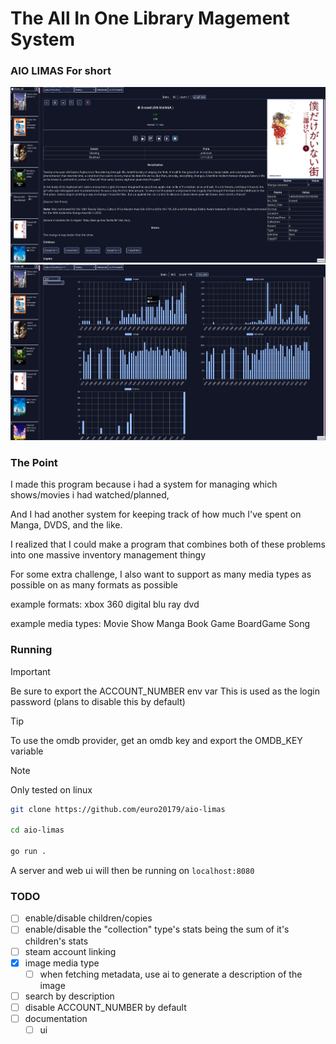 # The **A**ll **I**n **O**ne **Li**brary **Ma**gement **S**ystem

### AIO LIMAS For short

![entries](./readme-assets/entries.png)
![graph](./readme-assets/graph.png)

### The Point

I made this program because i had a system for managing which shows/movies i had watched/planned,

And I had another system for keeping track of how much I've spent on Manga, DVDS, and the like.

I realized that I could make a program that combines both of these problems into one massive
inventory management thingy

For some extra challenge, I also want to support as many media types as possible on as many
formats as possible

example formats:
xbox 360
digital
blu ray
dvd

example media types:
Movie
Show
Manga
Book
Game
BoardGame
Song

### Running


> [!IMPORTANT]
Be sure to export the ACCOUNT_NUMBER env var
This is used as the login password
(plans to disable this by default)


> [!TIP]
To use the omdb provider, get an omdb key and export the OMDB_KEY variable


> [!NOTE]
Only tested on linux

```bash
git clone https://github.com/euro20179/aio-limas

cd aio-limas

go run .
```

A server and web ui will then be running on `localhost:8080`


### TODO

- [ ] enable/disable children/copies
- [ ] enable/disable the "collection" type's stats being the sum of it's children's stats
- [ ] steam account linking
- [x] image media type
    - [ ] when fetching metadata, use ai to generate a description of the image
- [ ] search by description
- [ ] disable ACCOUNT_NUMBER by default
- [ ] documentation
    - [ ] ui
